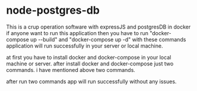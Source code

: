 # node-postgres-db

This is a crup operation software with expressJS and postgresDB in docker
if anyone want to run this application then you have to run "docker-compose up --build" and "docker-compose up -d"
with these commands application will run successfully in your server or local machine.

at first you have to install docker and docker-compose in your local machine or server.
after install docker and docker-compose just two commands. i have mentioned above two commands.

after run two commands app will run successfully without any issues.
